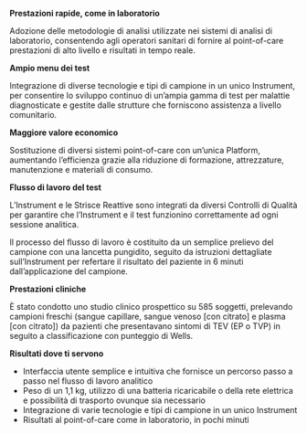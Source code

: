 **Prestazioni rapide, come in laboratorio**

Adozione delle metodologie di analisi utilizzate nei sistemi di analisi di laboratorio, consentendo agli operatori sanitari di fornire al point-of-care prestazioni di alto livello e risultati in tempo reale.

**Ampio menu dei test**

Integrazione di diverse tecnologie e tipi di campione in un unico Instrument, per consentire lo sviluppo continuo di un’ampia gamma di test per malattie diagnosticate e gestite dalle strutture che forniscono assistenza a livello comunitario.

**Maggiore valore economico**

Sostituzione di diversi sistemi point-of-care con un’unica Platform, aumentando l’efficienza grazie alla riduzione di formazione, attrezzature, manutenzione e materiali di consumo.

**Flusso di lavoro del test**

L’Instrument e le Strisce Reattive sono integrati da diversi Controlli di Qualità per garantire che l’Instrument e il test funzionino correttamente ad ogni sessione analitica.

Il processo del flusso di lavoro è costituito da un semplice prelievo del campione con una lancetta pungidito, seguito da istruzioni dettagliate sull’Instrument per refertare il risultato del paziente in 6 minuti dall’applicazione del campione.

**Prestazioni cliniche**

È stato condotto uno studio clinico prospettico su 585 soggetti, prelevando campioni freschi (sangue capillare, sangue venoso [con citrato] e plasma [con citrato]) da pazienti che presentavano sintomi di TEV (EP o TVP) in seguito a classificazione con punteggio di Wells.

**Risultati dove ti servono**

- Interfaccia utente semplice e intuitiva che fornisce un percorso passo a passo nel flusso di lavoro analitico
- Peso di un 1,1 kg, utilizzo di una batteria ricaricabile o della rete elettrica e possibilità di trasporto ovunque sia necessario
- Integrazione di varie tecnologie e tipi di campione in un unico Instrument
- Risultati al point-of-care come in laboratorio, in pochi minuti
